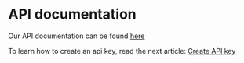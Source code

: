 # API documentation

Our API documentation can be found [here](https://api.powerpanel.io/docs/)

To learn how to create an api key, read the next article:
[Create API key](/en/api/create_api_key.md)
